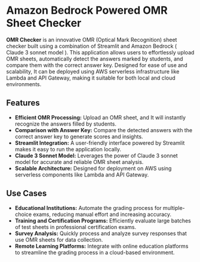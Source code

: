 
# Amazon Bedrock Powered OMR Sheet Checker

**OMR Checker** is an innovative OMR (Optical Mark Recognition) sheet checker built using a combination of Streamlit and Amazon Bedrock ( Claude 3 sonnet model ). This application allows users to effortlessly upload OMR sheets, automatically detect the answers marked by students, and compare them with the correct answer key. Designed for ease of use and scalability, It can be deployed using AWS serverless infrastructure like Lambda and API Gateway, making it suitable for both local and cloud environments.

## Features

- **Efficient OMR Processing:** Upload an OMR sheet, and It will instantly recognize the answers filled by students.
- **Comparison with Answer Key:** Compare the detected answers with the correct answer key to generate scores and insights.
- **Streamlit Integration:** A user-friendly interface powered by Streamlit makes it easy to run the application locally.
- **Claude 3 Sonnet Model:** Leverages the power of Claude 3 sonnet model for accurate and reliable OMR sheet analysis.
- **Scalable Architecture:** Designed for deployment on AWS using serverless components like Lambda and API Gateway.

## Use Cases

- **Educational Institutions:** Automate the grading process for multiple-choice exams, reducing manual effort and increasing accuracy.
- **Training and Certification Programs:** Efficiently evaluate large batches of test sheets in professional certification exams.
- **Survey Analysis:** Quickly process and analyze survey responses that use OMR sheets for data collection.
- **Remote Learning Platforms:** Integrate with online education platforms to streamline the grading process in a cloud-based environment.


